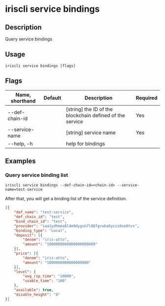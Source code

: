 # iriscli service bindings

## Description

Query service bindings

## Usage

```
iriscli service bindings [flags]
```

## Flags

| Name, shorthand | Default                    | Description                                                         | Required |
| --------------- | -------------------------- | ------------------------------------------------------------------- | -------- |
| --def-chain-id  |                            | [string] the ID of the blockchain defined of the service            | Yes      |
| --service-name  |                            | [string] service name                                               | Yes      |
| --help, -h      |                            | help for bindings                                                   |          |

## Examples

### Query service binding list

```shell
iriscli service bindings --def-chain-id=<chain-id> --service-name=test-service
```

After that, you will get a binding list of the service definition.

```json
[{
	"def_name": "test-service",
	"def_chain_id": "test",
	"bind_chain_id": "test",
	"provider": "iaa1ydhmma8l4m9dygsh7l08fgrwka6yczs0se0tvs",
	"binding_type": "Local",
	"deposit": [{
		"denom": "iris-atto",
		"amount": "1000000000000000000000"
	}],
	"price": [{
		"denom": "iris-atto",
		"amount": "1000000000000000000"
	}],
	"level": {
		"avg_rsp_time": "10000",
		"usable_time": "100"
	},
	"available": true,
	"disable_height": "0"
}]
```